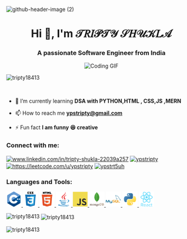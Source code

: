 ![github-header-image (2)](https://github.com/user-attachments/assets/540c3f06-c658-465f-9219-1a49034811e3)


<h1 align="center">Hi 👋, I'm 𝒯𝑅𝐼𝒫𝒯𝒴 𝒮𝐻𝒰𝒦𝐿𝒜</h1>
<h3 align="center">A passionate Software Engineer from India</h3>
<p align="center">
  <img src="https://encrypted-tbn0.gstatic.com/images?q=tbn:ANd9GcQHqm3WYr1vgqG-u3xol6tbHW-JFeiTNhcGfA&s" alt="Coding GIF" width="250"/>
</p>
<p align="left"> <img src="https://komarev.com/ghpvc/?username=tripty18413&label=Profile%20views&color=0e75b6&style=flat" alt="tripty18413" /> </p>
<p align="left"> <a href="https://twitter.com/" target="blank"><img src="https://img.shields.io/twitter/follow/?logo=twitter&style=for-the-badge" alt="" /></a> </p>

- 🌱 I’m currently learning **DSA with PYTHON,HTML , CSS,JS ,MERN**

- 📫 How to reach me **ypstripty@gmail.com**

- ⚡ Fun fact **I am funny 😆 creative**

<h3 align="left">Connect with me:</h3>
<p align="left">
<a href="https://linkedin.com/in/www.linkedin.com/in/tripty-shukla-22039a257" target="blank"><img align="center" src="https://raw.githubusercontent.com/rahuldkjain/github-profile-readme-generator/master/src/images/icons/Social/linked-in-alt.svg" alt="www.linkedin.com/in/tripty-shukla-22039a257" height="30" width="40" /></a>
<a href="https://www.codechef.com/users/ypstripty" target="blank"><img align="center" src="https://cdn.jsdelivr.net/npm/simple-icons@3.1.0/icons/codechef.svg" alt="ypstripty" height="30" width="40" /></a>
<a href="https://www.leetcode.com/https://leetcode.com/u/ypstripty" target="blank"><img align="center" src="https://raw.githubusercontent.com/rahuldkjain/github-profile-readme-generator/master/src/images/icons/Social/leet-code.svg" alt="https://leetcode.com/u/ypstripty" height="30" width="40" /></a>
<a href="https://auth.geeksforgeeks.org/user/ypstrt5uh" target="blank"><img align="center" src="https://raw.githubusercontent.com/rahuldkjain/github-profile-readme-generator/master/src/images/icons/Social/geeks-for-geeks.svg" alt="ypstrt5uh" height="30" width="40" /></a>
</p>

<h3 align="left">Languages and Tools:</h3>
<p align="left"> <a href="https://www.w3schools.com/cpp/" target="_blank" rel="noreferrer"> <img src="https://raw.githubusercontent.com/devicons/devicon/master/icons/cplusplus/cplusplus-original.svg" alt="cplusplus" width="40" height="40"/> </a> <a href="https://www.w3schools.com/css/" target="_blank" rel="noreferrer"> <img src="https://raw.githubusercontent.com/devicons/devicon/master/icons/css3/css3-original-wordmark.svg" alt="css3" width="40" height="40"/> </a> <a href="https://www.w3.org/html/" target="_blank" rel="noreferrer"> <img src="https://raw.githubusercontent.com/devicons/devicon/master/icons/html5/html5-original-wordmark.svg" alt="html5" width="40" height="40"/> </a> <a href="https://www.java.com" target="_blank" rel="noreferrer"> <img src="https://raw.githubusercontent.com/devicons/devicon/master/icons/java/java-original.svg" alt="java" width="40" height="40"/> </a> <a href="https://developer.mozilla.org/en-US/docs/Web/JavaScript" target="_blank" rel="noreferrer"> <img src="https://raw.githubusercontent.com/devicons/devicon/master/icons/javascript/javascript-original.svg" alt="javascript" width="40" height="40"/> </a> <a href="https://www.mongodb.com/" target="_blank" rel="noreferrer"> <img src="https://raw.githubusercontent.com/devicons/devicon/master/icons/mongodb/mongodb-original-wordmark.svg" alt="mongodb" width="40" height="40"/> </a> <a href="https://www.mysql.com/" target="_blank" rel="noreferrer"> <img src="https://raw.githubusercontent.com/devicons/devicon/master/icons/mysql/mysql-original-wordmark.svg" alt="mysql" width="40" height="40"/> </a> <a href="https://www.python.org" target="_blank" rel="noreferrer"> <img src="https://raw.githubusercontent.com/devicons/devicon/master/icons/python/python-original.svg" alt="python" width="40" height="40"/> </a> <a href="https://reactjs.org/" target="_blank" rel="noreferrer"> <img src="https://raw.githubusercontent.com/devicons/devicon/master/icons/react/react-original-wordmark.svg" alt="react" width="40" height="40"/> </a> </p>

<p><img align="left" src="https://github-readme-stats.vercel.app/api/top-langs?username=tripty18413&show_icons=true&locale=en&layout=compact" alt="tripty18413" /></p>

<p>&nbsp;<img align="center" src="https://github-readme-stats.vercel.app/api?username=tripty18413&show_icons=true&locale=en" alt="tripty18413" /></p>

<p><img align="center" src="https://github-readme-streak-stats.herokuapp.com/?user=tripty18413&" alt="tripty18413" /></p>
